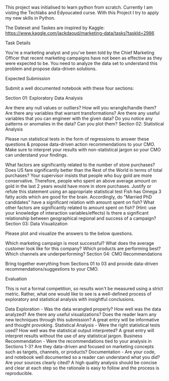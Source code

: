 This project was initialised to learn python from scratch.
Currently I am visting the Techlabs and Edyoucated curse. With this Project I try to apply my new skills in Python.

The Dateset and Taskes are inspired by Kaggle: https://www.kaggle.com/jackdaoud/marketing-data/tasks?taskId=2986

Task Details

You're a marketing analyst and you've been told by the Chief Marketing Officer that recent marketing campaigns have not been as effective as they were expected to be. You need to analyze the data set to understand this problem and propose data-driven solutions.

Expected Submission

Submit a well documented notebook with these four sections:

Section 01: Exploratory Data Analysis

Are there any null values or outliers? How will you wrangle/handle them?
Are there any variables that warrant transformations?
Are there any useful variables that you can engineer with the given data?
Do you notice any patterns or anomalies in the data? Can you plot them?
Section 02: Statistical Analysis

Please run statistical tests in the form of regressions to answer these questions & propose data-driven action recommendations to your CMO. Make sure to interpret your results with non-statistical jargon so your CMO can understand your findings.

What factors are significantly related to the number of store purchases?
Does US fare significantly better than the Rest of the World in terms of total purchases?
Your supervisor insists that people who buy gold are more conservative. Therefore, people who spent an above average amount on gold in the last 2 years would have more in store purchases. Justify or refute this statement using an appropriate statistical test
Fish has Omega 3 fatty acids which are good for the brain. Accordingly, do "Married PhD candidates" have a significant relation with amount spent on fish? What other factors are significantly related to amount spent on fish? (Hint: use your knowledge of interaction variables/effects)
Is there a significant relationship between geographical regional and success of a campaign?
Section 03: Data Visualization

Please plot and visualize the answers to the below questions.

Which marketing campaign is most successful?
What does the average customer look like for this company?
Which products are performing best?
Which channels are underperforming?
Section 04: CMO Recommendations

Bring together everything from Sections 01 to 03 and provide data-driven recommendations/suggestions to your CMO.

Evaluation

This is not a formal competition, so results won't be measured using a strict metric. Rather, what one would like to see is a well-defined process of exploratory and statistical analysis with insightful conclusions.

Data Exploration - Was the data wrangled properly? How well was the data analyzed? Are there any useful visualizations? Does the reader learn any new techniques through this submission? A great entry will be informative and thought provoking.
Statistical Analysis - Were the right statistical tests used? How well was the statistical output interpreted? A great entry will interpret results without the use of any statistical jargon.
Business Recommendation - Were the recommendations tied to your analysis in Sections 1-3? Are they data-driven and focused on marketing concepts such as targets, channels, or products?
Documentation - Are your code, and notebook well documented so a reader can understand what you did? Are your sources clearly cited? A high quality analysis should be concise and clear at each step so the rationale is easy to follow and the process is reproducible.
